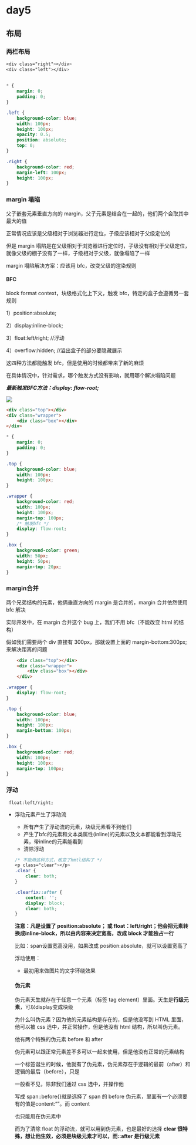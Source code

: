 # day5

## 布局

### 两栏布局

```css
<div class="right"></div>
<div class="left"></div>
    
    
* {
    margin: 0;
    padding: 0;
}

.left {
    background-color: blue;
    width: 100px;
    height: 100px;
    opacity: 0.5;
    position: absolute;
    top: 0;
}

.right {
    background-color: red;
    margin-left: 100px;
    height: 100px;
}
```

### margin 塌陷

父子嵌套元素垂直方向的 margin，父子元素是结合在一起的，他们两个会取其中最大的值

正常情况应该是父级相对于浏览器进行定位，子级应该相对于父级定位的

但是 margin 塌陷是在父级相对于浏览器进行定位时，子级没有相对于父级定位，就像父级的棚子没有了一样，子级相对于父级，就像塌陷了一样

margin 塌陷解决方案：应该用 bfc，改变父级的渲染规则

#### BFC

block format context，块级格式化上下文，触发 bfc，特定的盒子会遵循另一套规则

1）position:absolute;

2）display:inline-block;

3）float:left/right; //浮动

4）overflow:hidden; //溢出盒子的部分要隐藏展示

这四种方法都能触发 bfc，但是使用的时候都带来了新的麻烦

在具体情况中，针对需求，哪个触发方式没有影响，就用哪个解决塌陷问题

***最新触发BFC方法：display: flow-root;***

![](https://niliv-technology-1252830662.cos.ap-chengdu.myqcloud.com/Snipaste_2021-08-24_12-06-29.png)

```html
<div class="top"></div>
<div class="wrapper">
    <div class="box"></div>
</div>
```

```css
* {
    margin: 0;
    padding: 0;
}

.top {
    background-color: blue;
    width: 100px;
    height: 100px;
}

.wrapper {
    background-color: red;
    width: 100px;
    height: 100px;
    margin-top: 100px;
    /* 触发bfc */
    display: flow-root;
}

.box {
    background-color: green;
    width: 50px;
    height: 50px;
    margin-top: 20px;
}
```

### margin合并

两个兄弟结构的元素，他俩垂直方向的 margin 是合并的，margin 合并依然使用 bfc 解决

实际开发中，在 margin 合并这个 bug 上，我们不用 bfc（不能改变 html 的结构）

假如我们需要两个 div 直接有 300px，那就设置上面的 margin-bottom:300px;来解决距离的问题

```html
    <div class="top"></div>
    <div class="wrapper">
        <div class="box"></div>
    </div>
```

```css
.wrapper {
    display: flow-root;
}

.top {
    background-color: blue;
    width: 100px;
    height: 100px;
    margin-bottom: 100px;
}

.box {
    background-color: red;
    width: 100px;
    height: 100px;
    margin-top: 100px;
}
```

### 浮动

` float:left/right;`

- 浮动元素产生了浮动流

  - 所有产生了浮动流的元素，块级元素看不到他们
  - 产生了bfc的元素和文本类属性(inline)的元素以及文本都能看到浮动元素，带inline的元素能看到
  - 清除浮动

  ```css
  /* 不能用这种方式，改变了hmtl结构了 */
  <p class="clear"></p>
  .clear {
      clear: both;
  }
  
  .clearfix::after {
      content: '';
      display: block;
      clear: both;
  }
  ```

  **注意：凡是设置了 position:absolute； 或 float：left/right；他会把元素转换成inline-block，所以由内容来决定宽高，改成 block 才能独占一行**

  比如：span设置宽高没用，如果改成 position:absolute，就可以设置宽高了

  浮动使用：

  - 最初用来做图片的文字环绕效果

  #### 伪元素

  伪元素天生就存在于任意一个元素（标签 tag element）里面。天生是**行级元素**，可以display变成块级

  为什么叫伪元素？因为他的元素结构是存在的，但是他没写到 HTML 里面，他可以被 css 选中，并正常操作，但是他没有 html 结构，所以叫伪元素。

  他有两个特殊的伪元素 before 和 after

  伪元素可以跟正常元素差不多可以一起来使用，但是他没有正常的元素结构

  一个标签诞生的时候，他就有了伪元素，伪元素存在于逻辑的最前（after）和逻辑的最后（before），只是

  一般看不见，除非我们通过 css 选中，并操作他

  写成 span::before{}就是选择了 span 的 before 伪元素，里面有一个必须要有的值是content:“”。而 content 

  也只能用在伪元素中

  而为了清除 float 的浮动流，就可以用到伪元素，也是最好的选择
  **clear 很特殊，想让他生效，必须是块级元素才可以，而::after 是行级元素**

  

  















